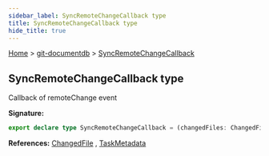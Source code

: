 ```yaml
---
sidebar_label: SyncRemoteChangeCallback type
title: SyncRemoteChangeCallback type
hide_title: true
---
```


[Home](./index.md) &gt; [git-documentdb](./git-documentdb.md) &gt; [SyncRemoteChangeCallback](./git-documentdb.syncremotechangecallback.md)

## SyncRemoteChangeCallback type

Callback of remoteChange event

<b>Signature:</b>

```typescript
export declare type SyncRemoteChangeCallback = (changedFiles: ChangedFile[], taskMetadata: TaskMetadata) => void;
```
<b>References:</b> [ChangedFile](./git-documentdb.changedfile.md) , [TaskMetadata](./git-documentdb.taskmetadata.md)

